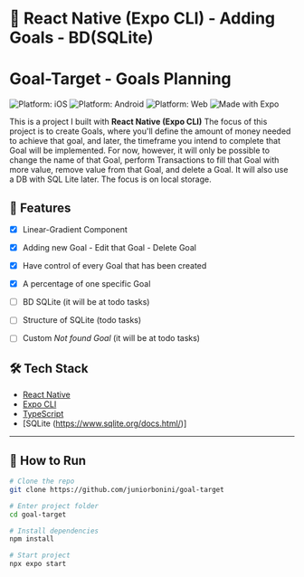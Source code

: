 # 📱 React Native (Expo CLI) - Adding Goals - BD(SQLite)
# Goal-Target - Goals Planning

![Platform: iOS](https://img.shields.io/badge/platform-iOS-blue.svg)
![Platform: Android](https://img.shields.io/badge/platform-Android-green.svg)
![Platform: Web](https://img.shields.io/badge/platform-Web-lightgrey.svg)
![Made with Expo](https://img.shields.io/badge/made%20with-Expo-blueviolet)

This is a project I built with **React Native (Expo CLI)**
The focus of this project is to create Goals, where you'll define the amount of money needed to achieve that goal, and later, the timeframe you intend to complete that Goal will be implemented. For now, however, it will only be possible to change the name of that Goal, perform Transactions to fill that Goal with more value, remove value from that Goal, and delete a Goal. It will also use a DB with SQL Lite later. The focus is on local storage.

## 🚀 Features
- [x] Linear-Gradient Component 
- [x] Adding new Goal - Edit that Goal - Delete Goal
- [X] Have control of every Goal that has been created
- [X] A percentage of one specific Goal
- [ ] BD SQLite (it will be at todo tasks)
- [ ] Structure of SQLite (todo tasks)
- [ ] Custom *Not found Goal* (it will be at todo tasks)



## 🛠️ Tech Stack
- [React Native](https://reactnative.dev/)  
- [Expo CLI](https://docs.expo.dev/)  
- [TypeScript](https://www.typescriptlang.org/)
- [SQLite (https://www.sqlite.org/docs.html/)]

---


## 🏃 How to Run

```bash
# Clone the repo
git clone https://github.com/juniorbonini/goal-target

# Enter project folder
cd goal-target

# Install dependencies
npm install

# Start project
npx expo start
